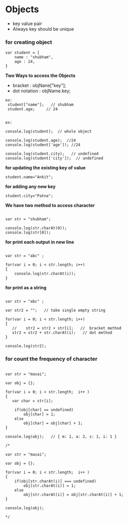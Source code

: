 
# Objects

   - key value pair
   - Always key should be unique

### for creating object

````
var student = {
    name : "shubham",
    age : 24,
}

````

**Two Ways to access the Objects**
- bracket : objNane["key"];
- dot notation : objName.key;

````
ex:
 student["name"];   // shubham
 student.age;     // 24

````
````

ex: 

console.log(student);  // whole object 

console.log(student.age);  //24
console.log(student['age']); //24

console.log(student.city);   // undefined
console.log(student['city']);  // undefined

````


**for updating the existing key of value**

````
student.name="Ankit";

````

**for adding any new key**

````
student.city="Patna";

````

**We have two method to access character**

````

var str = "shubham";

console.log(str.charAt(0));
console.log(str[0]);

````

**for print each output in new line**

````

var str = "abc" ;

for(var i = 0; i < str.length; i++)
{
    console.log(str.charAt(i));
}

````

**for print as a string**

````

var str = "abc" ;

var str2 = "";   // take single empty string

for(var i = 0; i < str.length; i++)
{
   //    str2 = str2 + str[i];   //  bracket method
   str2 = str2 + str.charAt(i);   // dot method
}

console.log(str2);

````


### for count the frequency of character

````

var str = "masai";

var obj = {};

for(var i = 0; i < str.length;  i++ )
{
   var char = str[i];
   
    if(obj[char] == undefined)
        obj[char] = 1;
    else
        obj[char] = obj[char] + 1;
}

console.log(obj);   // { m: 1, a: 2, s: 1, i: 1 }

/*

var str = "masai";

var obj = {};

for(var i = 0; i < str.length;  i++ )
{
    if(obj[str.charAt(i)] === undefined)
        obj[str.charAt(i)] = 1;
    else
        obj[str.charAt(i)] = obj[str.charAt(i)] + 1;
}

console.log(obj);

*/

````

